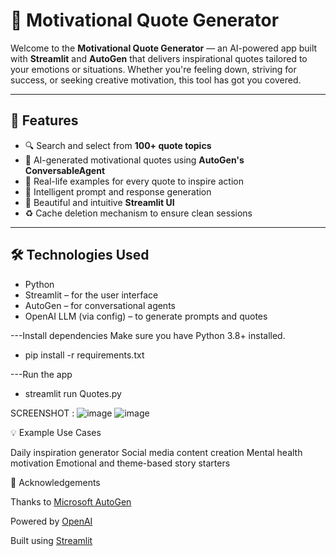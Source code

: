 
# 🌟 Motivational Quote Generator

Welcome to the **Motivational Quote Generator** — an AI-powered app built with **Streamlit** and **AutoGen** that delivers inspirational quotes tailored to your emotions or situations. Whether you're feeling down, striving for success, or seeking creative motivation, this tool has got you covered.

---

## 🚀 Features

- 🔍 Search and select from **100+ quote topics**
- 🤖 AI-generated motivational quotes using **AutoGen's ConversableAgent**
- 📖 Real-life examples for every quote to inspire action
- 🧠 Intelligent prompt and response generation
- 💬 Beautiful and intuitive **Streamlit UI**
- ♻️ Cache deletion mechanism to ensure clean sessions

---

## 🛠️ Technologies Used

- Python
- Streamlit – for the user interface
- AutoGen – for conversational agents
- OpenAI LLM (via config) – to generate prompts and quotes

---Install dependencies
Make sure you have Python 3.8+ installed.
- pip install -r requirements.txt

---Run the app
- streamlit run Quotes.py


SCREENSHOT :
![image](https://github.com/user-attachments/assets/93422617-f410-4538-ab72-390c2789935c)
![image](https://github.com/user-attachments/assets/87d51018-bb0c-4501-9d7e-e63c2496dbe0)



💡 Example Use Cases

Daily inspiration generator
Social media content creation
Mental health motivation
Emotional and theme-based story starters


🙌 Acknowledgements

Thanks to [Microsoft AutoGen](https://microsoft.github.io/autogen/stable/)

Powered by [OpenAI](https://openrouter.ai/)

Built using [Streamlit](https://streamlit.io/)


